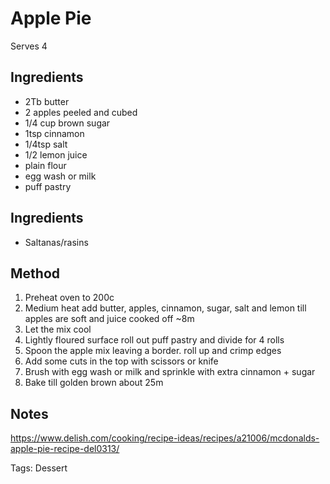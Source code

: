 # Apple Pie

Serves 4

## Ingredients

* 2Tb butter
* 2 apples peeled and cubed
* 1/4 cup brown sugar
* 1tsp cinnamon
* 1/4tsp salt
* 1/2 lemon juice
* plain flour
* egg wash or milk
* puff pastry

## Ingredients

* Saltanas/rasins

## Method

1. Preheat oven to 200c
2. Medium heat add butter, apples, cinnamon, sugar, salt and lemon till apples are soft and juice cooked off ~8m
3. Let the mix cool
4. Lightly floured surface roll out puff pastry and divide for 4 rolls
5. Spoon the apple mix leaving a border. roll up and crimp edges
6. Add some cuts in the top with scissors or knife
7. Brush with egg wash or milk and sprinkle with extra cinnamon + sugar
8. Bake till golden brown about 25m

## Notes

https://www.delish.com/cooking/recipe-ideas/recipes/a21006/mcdonalds-apple-pie-recipe-del0313/

Tags: Dessert